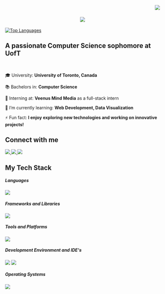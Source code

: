 <img align="right" src="https://visitor-badge.laobi.icu/badge?page_id=Navnoorsinghmahal.Navnoorsinghmahal" />

<h1 align="center">
    <img src="https://readme-typing-svg.herokuapp.com/?font=Righteous&size=40&center=true&vCenter=true&width=600&height=80&duration=4000&lines=Welcome+to+my+GitHub+Profile!+👋;+I'm+Navnoor+Singh+Mahal!;+2nd+Year+CS+Student+at+UofT;" />
</h1>


[![Top Languages](https://github-readme-stats.vercel.app/api/top-langs/?username=Navnoorsinghmahal&hide=html&hide_title=true&hide_border=true&layout=compact&langs_count=6&text_color=000&icon_color=fff&bg_color=0,52fa5a,4dfcff,c64dff&theme=graywhite)](https://github.com/Navnoorsinghmahal)

<h2 align="left">A passionate Computer Science sophomore at UofT</h2>
<br/>
<div align="left">

 🎓 University: **University of Toronto, Canada**

 📚 Bachelors in: **Computer Science**

 🔭 Interning at: **Veenus Mind Media** as a full-stack intern

 🌱 I’m currently learning: **Web Development, Data Visualization**

 ⚡ Fun fact: **I enjoy exploring new technologies and working on innovative projects!**

</div>

<h2 align="left">Connect with me</h2>
<div align="left"> 
  <a href="mailto:navnoor.mahal@mail.utoronto.ca">
    <img src="https://skillicons.dev/icons?i=gmail" />
  </a>
  <a href="https://www.linkedin.com/in/navnoor-singh-mahal-a67488293/" target="_blank">
    <img src="https://skillicons.dev/icons?i=linkedin" />
  </a>
  <a href="https://www.instagram.com/navnoorsinghmahal/" target="_blank">
    <img src="https://skillicons.dev/icons?i=instagram" />
  </a>
</div>

<h2 align="left">My Tech Stack</h2>
<div align="left">
    <h5 align="left">Languages</h5> <img src="https://skillicons.dev/icons?i=python,java,html,css,javascript,sql" />
    <br/>
    <h5 align="left">Frameworks and Libraries</h5> <img src="https://skillicons.dev/icons?i=nodejs,react,express,bootstrap" />
    <br/>
    <h5 align="left">Tools and Platforms</h5> <img src="https://skillicons.dev/icons?i=git,github,npm,docker" />
    <br/>
    <h5 align="left">Development Environment and IDE's</h5> <img src="https://skillicons.dev/icons?i=vscode,webstorm,pycharm" /> <img src="https://img.shields.io/badge/-MySQL%20Workbench-000?&logo=mysql&logoColor=4479A1" />
    <br/>
    <h5 align="left">Operating Systems</h5> <img src="https://skillicons.dev/icons?i=windows,linux,ubuntu" />
</div>

